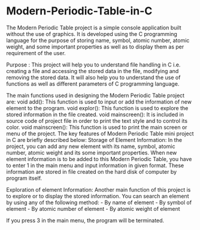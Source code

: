 # Modern-Periodic-Table-in-C
The Modern Periodic Table project is a simple console application built without the use of graphics. It is developed using the C programming language for the purpose of storing name, symbol, atomic number, atomic weight, and some important properties as well as to display them as per requirement of the user.

Purpose :
This project will help you to understand file handling in C i.e. creating a file and accessing the stored data in the file, modifying and removing the stored data. It will also help you to understand the use of functions as well as different parameters of C programming language.

The main functions used in designing the Modern Periodic Table project are:
void add(): This function is used to input or add the information of new element to the program.
void explor(): This function is used to explore the stored information in the file created.
void mainscreen(): It is included in source code of project file in order to print the text style and to control its color.
void mainscreen(): This function is used to print the main screen or menu of the project.
The key features of Modern Periodic Table mini project in C are briefly described below:
Storage of Element Information: In the project, you can add any new element with its name, symbol, atomic number, atomic weight and its some important properties. When new element information is to be added to this Modern Periodic Table, you have to enter 1 in the main menu and input information in given format. These information are stored in file created on the hard disk of computer by program itself.

Exploration of element Information: Another main function of this project is to explore or to display the stored information. You can search an element by using any of the following method: - By name of element - By symbol of element - By atomic number of element - By atomic weight of element

If you press 3 in the main menu, the program will be terminated.

